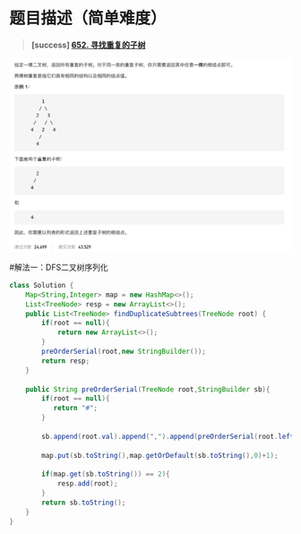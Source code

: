 #  **题目描述（简单难度）**

> **[success] [652. 寻找重复的子树](https://leetcode-cn.com/problems/find-duplicate-subtrees/)**

![](../image/652.png)

#解法一：DFS二叉树序列化

```java
class Solution {
    Map<String,Integer> map = new HashMap<>();
    List<TreeNode> resp = new ArrayList<>();
    public List<TreeNode> findDuplicateSubtrees(TreeNode root) {
        if(root == null){
            return new ArrayList<>();
        }
        preOrderSerial(root,new StringBuilder());
        return resp;
    }

    public String preOrderSerial(TreeNode root,StringBuilder sb){
        if(root == null){
           return "#";
        }
      
        sb.append(root.val).append(",").append(preOrderSerial(root.left,new StringBuilder())).append(",").append(preOrderSerial(root.right,new StringBuilder()));

        map.put(sb.toString(),map.getOrDefault(sb.toString(),0)+1);

        if(map.get(sb.toString()) == 2){
            resp.add(root);
        }
        return sb.toString();
    }
}
```
